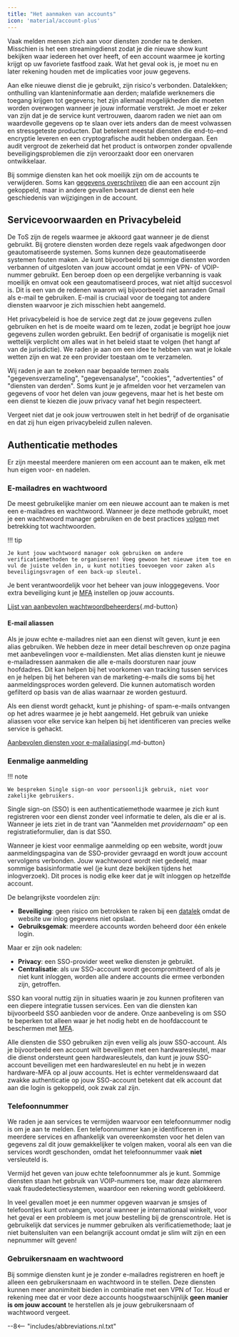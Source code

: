 ```yaml
---
title: "Het aanmaken van accounts"
icon: 'material/account-plus'
---
```


Vaak melden mensen zich aan voor diensten zonder na te denken. Misschien is het een streamingdienst zodat je die nieuwe show kunt bekijken waar iedereen het over heeft, of een account waarmee je korting krijgt op uw favoriete fastfood zaak. Wat het geval ook is, je moet nu en later rekening houden met de implicaties voor jouw gegevens.

Aan elke nieuwe dienst die je gebruikt, zijn risico's verbonden. Datalekken; onthulling van klanteninformatie aan derden; malafide werknemers die toegang krijgen tot gegevens; het zijn allemaal mogelijkheden die moeten worden overwogen wanneer je jouw informatie verstrekt. Je moet er zeker van zijn dat je de service kunt vertrouwen, daarom raden we niet aan om waardevolle gegevens op te slaan over iets anders dan de meest volwassen en stressgeteste producten. Dat betekent meestal diensten die end-to-end encryptie leveren en een cryptografische audit hebben ondergaan. Een audit vergroot de zekerheid dat het product is ontworpen zonder opvallende beveiligingsproblemen die zijn veroorzaakt door een onervaren ontwikkelaar.

Bij sommige diensten kan het ook moeilijk zijn om de accounts te verwijderen. Soms kan [gegevens overschrijven](account-deletion.md#overwriting-account-information) die aan een account zijn gekoppeld, maar in andere gevallen bewaart de dienst een hele geschiedenis van wijzigingen in de account.

## Servicevoorwaarden en Privacybeleid

De ToS zijn de regels waarmee je akkoord gaat wanneer je de dienst gebruikt. Bij grotere diensten worden deze regels vaak afgedwongen door geautomatiseerde systemen. Soms kunnen deze geautomatiseerde systemen fouten maken. Je kunt bijvoorbeeld bij sommige diensten worden verbannen of uitgesloten van jouw account omdat je een VPN- of VOIP-nummer gebruikt. Een beroep doen op een dergelijke verbanning is vaak moeilijk en omvat ook een geautomatiseerd proces, wat niet altijd succesvol is. Dit is een van de redenen waarom wij bijvoorbeeld niet aanraden Gmail als e-mail te gebruiken. E-mail is cruciaal voor de toegang tot andere diensten waarvoor je zich misschien hebt aangemeld.

Het privacybeleid is hoe de service zegt dat ze jouw gegevens zullen gebruiken en het is de moeite waard om te lezen, zodat je begrijpt hoe jouw gegevens zullen worden gebruikt. Een bedrijf of organisatie is mogelijk niet wettelijk verplicht om alles wat in het beleid staat te volgen (het hangt af van de jurisdictie). We raden je aan om een idee te hebben van wat je lokale wetten zijn en wat ze een provider toestaan om te verzamelen.

Wij raden je aan te zoeken naar bepaalde termen zoals "gegevensverzameling", "gegevensanalyse", "cookies", "advertenties" of "diensten van derden". Soms kunt je je afmelden voor het verzamelen van gegevens of voor het delen van jouw gegevens, maar het is het beste om een dienst te kiezen die jouw privacy vanaf het begin respecteert.

Vergeet niet dat je ook jouw vertrouwen stelt in het bedrijf of de organisatie en dat zij hun eigen privacybeleid zullen naleven.

## Authenticatie methodes

Er zijn meestal meerdere manieren om een account aan te maken, elk met hun eigen voor- en nadelen.

### E-mailadres en wachtwoord

De meest gebruikelijke manier om een nieuwe account aan te maken is met een e-mailadres en wachtwoord. Wanneer je deze methode gebruikt, moet je een wachtwoord manager gebruiken en de best practices [volgen](passwords-overview.md) met betrekking tot wachtwoorden.

!!! tip

    Je kunt jouw wachtwoord manager ook gebruiken om andere verificatiemethoden te organiseren! Voeg gewoon het nieuwe item toe en vul de juiste velden in, u kunt notities toevoegen voor zaken als beveiligingsvragen of een back-up sleutel.

Je bent verantwoordelijk voor het beheer van jouw inloggegevens. Voor extra beveiliging kunt je  [MFA](multi-factor-authentication.md) instellen op jouw accounts.

[Lijst van aanbevolen wachtwoordbeheerders](../passwords.md ""){.md-button}

#### E-mail aliassen

Als je jouw echte e-mailadres niet aan een dienst wilt geven, kunt je een alias gebruiken. We hebben deze in meer detail beschreven op onze pagina met aanbevelingen voor e-maildiensten. Met alias diensten kunt je nieuwe e-mailadressen aanmaken die alle e-mails doorsturen naar jouw hoofdadres. Dit kan helpen bij het voorkomen van tracking tussen services en je helpen bij het beheren van de marketing-e-mails die soms bij het aanmeldingsproces worden geleverd. Die kunnen automatisch worden gefilterd op basis van de alias waarnaar ze worden gestuurd.

Als een dienst wordt gehackt, kunt je phishing- of spam-e-mails ontvangen op het adres waarmee je je hebt aangemeld. Het gebruik van unieke aliassen voor elke service kan helpen bij het identificeren van precies welke service is gehackt.

[Aanbevolen diensten voor e-mailaliasing](../email.md#email-aliasing-services ""){.md-button}

### Eenmalige aanmelding

!!! note

    We bespreken Single sign-on voor persoonlijk gebruik, niet voor zakelijke gebruikers.

Single sign-on (SSO) is een authenticatiemethode waarmee je zich kunt registreren voor een dienst zonder veel informatie te delen, als die er al is. Wanneer je iets ziet in de trant van "Aanmelden met *providernaam*" op een registratieformulier, dan is dat SSO.

Wanneer je kiest voor eenmalige aanmelding op een website, wordt jouw aanmeldingspagina van de SSO-provider gevraagd en wordt jouw account vervolgens verbonden. Jouw wachtwoord wordt niet gedeeld, maar sommige basisinformatie wel (je kunt deze bekijken tijdens het inlogverzoek). Dit proces is nodig elke keer dat je wilt inloggen op hetzelfde account.

De belangrijkste voordelen zijn:

- **Beveiliging**: geen risico om betrokken te raken bij een [datalek](https://en.wikipedia.org/wiki/Data_breach) omdat de website uw inlog gegevens niet opslaat.
- **Gebruiksgemak**: meerdere accounts worden beheerd door één enkele login.

Maar er zijn ook nadelen:

- **Privacy**: een SSO-provider weet welke diensten je gebruikt.
- **Centralisatie**: als uw SSO-account wordt gecompromitteerd of als je niet kunt inloggen, worden alle andere accounts die ermee verbonden zijn, getroffen.

SSO kan vooral nuttig zijn in situaties waarin je zou kunnen profiteren van een diepere integratie tussen services. Een van die diensten kan bijvoorbeeld SSO aanbieden voor de andere. Onze aanbeveling is om SSO te beperken tot alleen waar je het nodig hebt en de hoofdaccount te beschermen met [MFA](multi-factor-authentication.md).

Alle diensten die SSO gebruiken zijn even veilig als jouw SSO-account. Als je bijvoorbeeld een account wilt beveiligen met een hardwaresleutel, maar die dienst ondersteunt geen hardwaresleutels, dan kunt je jouw SSO-account beveiligen met een hardwaresleutel en nu hebt je in wezen hardware-MFA op al jouw accounts. Het is echter vermeldenswaard dat zwakke authenticatie op jouw SSO-account betekent dat elk account dat aan die login is gekoppeld, ook zwak zal zijn.

### Telefoonnummer

We raden je aan services te vermijden waarvoor een telefoonnummer nodig is om je aan te melden. Een telefoonnummer kan je identificeren in meerdere services en afhankelijk van overeenkomsten voor het delen van gegevens zal dit jouw gemakkelijker te volgen maken, vooral als een van die services wordt geschonden, omdat het telefoonnummer vaak **niet** versleuteld is.

Vermijd het geven van jouw echte telefoonnummer als je kunt. Sommige diensten staan het gebruik van VOIP-nummers toe, maar deze alarmeren vaak fraudedetectiesystemen, waardoor een rekening wordt geblokkeerd.

In veel gevallen moet je een nummer opgeven waarvan je smsjes of telefoontjes kunt ontvangen, vooral wanneer je internationaal winkelt, voor het geval er een probleem is met jouw bestelling bij de grenscontrole. Het is gebruikelijk dat services je nummer gebruiken als verificatiemethode; laat je niet buitensluiten van een belangrijk account omdat je slim wilt zijn en een nepnummer wilt geven!

### Gebruikersnaam en wachtwoord

Bij sommige diensten kunt je je zonder e-mailadres registreren en hoeft je alleen een gebruikersnaam en wachtwoord in te stellen. Deze diensten kunnen meer anonimiteit bieden in combinatie met een VPN of Tor. Houd er rekening mee dat er voor deze accounts hoogstwaarschijnlijk **geen manier is om jouw account** te herstellen als je jouw gebruikersnaam of wachtwoord vergeet.

--8<-- "includes/abbreviations.nl.txt"
